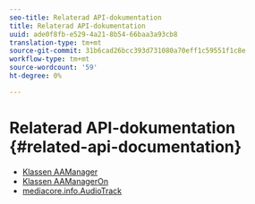 ```yaml
---
seo-title: Relaterad API-dokumentation
title: Relaterad API-dokumentation
uuid: ade0f8fb-e529-4a21-8b54-66baa3a93cb8
translation-type: tm+mt
source-git-commit: 31b6cad26bcc393d731080a70eff1c59551f1c8e
workflow-type: tm+mt
source-wordcount: '59'
ht-degree: 0%

---
```



# Relaterad API-dokumentation {#related-api-documentation}

* [Klassen AAManager](https://help.adobe.com/en_US/primetime/api/reference_implementation/android/javadoc/com/adobe/primetime/reference/manager/AdsManager.html)
* [Klassen AAManagerOn](https://help.adobe.com/en_US/primetime/api/reference_implementation/android/javadoc/com/adobe/primetime/reference/manager/AAManagerOn.html)
* [mediacore.info.AudioTrack](https://help.adobe.com/en_US/primetime/api/psdk/javadoc/com/adobe/mediacore/info/AudioTrack.html)